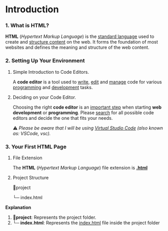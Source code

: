 # Introduction

### 1. What is HTML? 
**HTML** (*Hypertext Markup Language*) is the <ins>standard language</ins> used to create and <ins>structure content</ins> on the web. It forms the foundation of most websites and defines the meaning and structure of the web content.
### 2. Setting Up Your Environment
1. Simple Introduction to Code Editors.

   A **code editor** is a tool used to <ins>write</ins>, <ins>edit</ins> and <ins>manage</ins> code for various <ins>programming</ins> and <ins>development</ins> tasks.
2. Deciding on your Code Editor.

   Choosing the right **code editor** is an <ins>important step</ins> when starting **web development** or **programming**. Please <ins>search</ins> for all possible code editors and decide the one that fits your needs.

   ⚠ *Please be aware that I will be using [Virtual Studio Code](https://code.visualstudio.com) (also known as: VSCode, vsc).*
### 3. Your First HTML Page
1. File Extension

   The **HTML** (*Hypertext Markup Language*) file extension is **<ins>.html</ins>**
2. Project Structure

   📂project

    └─ index.html

__Explanation__
1. **📂project**: Represents the project folder. 
2. **└─ index.html**: Represents the <ins>index.html</ins> file inside the project folder
